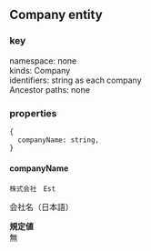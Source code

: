 ## Company entity

### key
namespace: none  
kinds: Company  
identifiers: string as each company  
Ancestor paths: none  

### properties
```
{
  companyName: string,
}
```

#### companyName
```
株式会社　Est
```
会社名（日本語）  

**規定値**  
無

